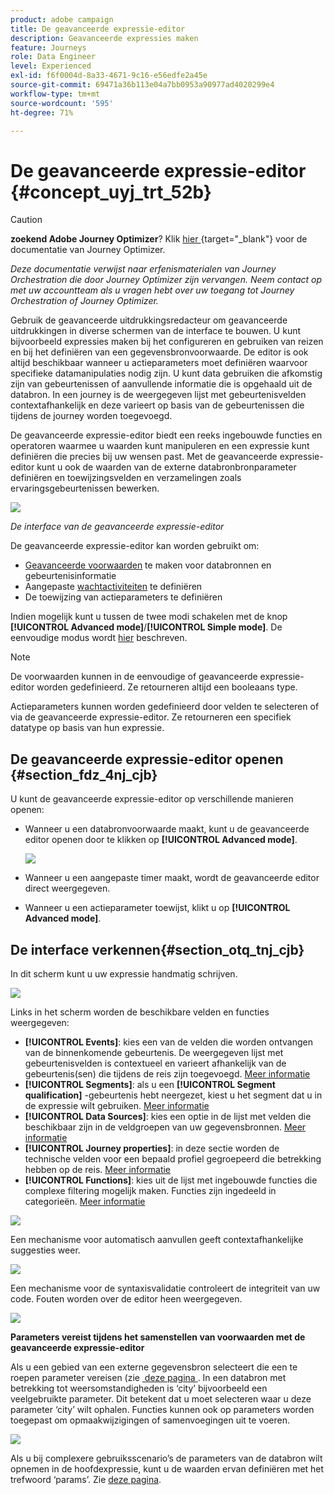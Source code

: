 ```yaml
---
product: adobe campaign
title: De geavanceerde expressie-editor
description: Geavanceerde expressies maken
feature: Journeys
role: Data Engineer
level: Experienced
exl-id: f6f0004d-8a33-4671-9c16-e56edfe2a45e
source-git-commit: 69471a36b113e04a7bb0953a90977ad4020299e4
workflow-type: tm+mt
source-wordcount: '595'
ht-degree: 71%

---
```


# De geavanceerde expressie-editor {#concept_uyj_trt_52b}


>[!CAUTION]
>
>**zoekend Adobe Journey Optimizer**? Klik [&#x200B; hier &#x200B;](https://experienceleague.adobe.com/nl/docs/journey-optimizer/using/ajo-home){target="_blank"} voor de documentatie van Journey Optimizer.
>
>
>_Deze documentatie verwijst naar erfenismaterialen van Journey Orchestration die door Journey Optimizer zijn vervangen. Neem contact op met uw accountteam als u vragen hebt over uw toegang tot Journey Orchestration of Journey Optimizer._


Gebruik de geavanceerde uitdrukkingsredacteur om geavanceerde uitdrukkingen in diverse schermen van de interface te bouwen. U kunt bijvoorbeeld expressies maken bij het configureren en gebruiken van reizen en bij het definiëren van een gegevensbronvoorwaarde.
De editor is ook altijd beschikbaar wanneer u actieparameters moet definiëren waarvoor specifieke datamanipulaties nodig zijn. U kunt data gebruiken die afkomstig zijn van gebeurtenissen of aanvullende informatie die is opgehaald uit de databron. In een journey is de weergegeven lijst met gebeurtenisvelden contextafhankelijk en deze varieert op basis van de gebeurtenissen die tijdens de journey worden toegevoegd.

De geavanceerde expressie-editor biedt een reeks ingebouwde functies en operatoren waarmee u waarden kunt manipuleren en een expressie kunt definiëren die precies bij uw wensen past. Met de geavanceerde expressie-editor kunt u ook de waarden van de externe databronbronparameter definiëren en toewijzingsvelden en verzamelingen zoals ervaringsgebeurtenissen bewerken.

![](../assets/journey65.png)

_De interface van de geavanceerde expressie-editor_

De geavanceerde expressie-editor kan worden gebruikt om:

* [Geavanceerde voorwaarden](../building-journeys/condition-activity.md#about_condition) te maken voor databronnen en gebeurtenisinformatie
* Aangepaste [wachtactiviteiten](../building-journeys/wait-activity.md#custom) te definiëren
* De toewijzing van actieparameters te definiëren

Indien mogelijk kunt u tussen de twee modi schakelen met de knop **[!UICONTROL Advanced mode]**/**[!UICONTROL Simple mode]**. De eenvoudige modus wordt [hier](../building-journeys/condition-activity.md#about_condition) beschreven.

>[!NOTE]
>
>De voorwaarden kunnen in de eenvoudige of geavanceerde expressie-editor worden gedefinieerd. Ze retourneren altijd een booleaans type.
>
>Actieparameters kunnen worden gedefinieerd door velden te selecteren of via de geavanceerde expressie-editor. Ze retourneren een specifiek datatype op basis van hun expressie.

## De geavanceerde expressie-editor openen {#section_fdz_4nj_cjb}

U kunt de geavanceerde expressie-editor op verschillende manieren openen:

* Wanneer u een databronvoorwaarde maakt, kunt u de geavanceerde editor openen door te klikken op **[!UICONTROL Advanced mode]**.

  ![](../assets/journeyuc2_33.png)

* Wanneer u een aangepaste timer maakt, wordt de geavanceerde editor direct weergegeven.
* Wanneer u een actieparameter toewijst, klikt u op **[!UICONTROL Advanced mode]**.

## De interface verkennen{#section_otq_tnj_cjb}

In dit scherm kunt u uw expressie handmatig schrijven.

![](../assets/journey70.png)

Links in het scherm worden de beschikbare velden en functies weergegeven:

* **[!UICONTROL Events]**: kies een van de velden die worden ontvangen van de binnenkomende gebeurtenis. De weergegeven lijst met gebeurtenisvelden is contextueel en varieert afhankelijk van de gebeurtenis(sen) die tijdens de reis zijn toegevoegd. [Meer informatie](../event/about-events.md)
* **[!UICONTROL Segments]**: als u een **[!UICONTROL Segment qualification]** -gebeurtenis hebt neergezet, kiest u het segment dat u in de expressie wilt gebruiken. [Meer informatie](../segment/using-a-segment.md)
* **[!UICONTROL Data Sources]**: kies een optie in de lijst met velden die beschikbaar zijn in de veldgroepen van uw gegevensbronnen. [Meer informatie](../datasource/about-data-sources.md)
* **[!UICONTROL Journey properties]**: in deze sectie worden de technische velden voor een bepaald profiel gegroepeerd die betrekking hebben op de reis. [Meer informatie](../expression/journey-properties.md)
* **[!UICONTROL Functions]**: kies uit de lijst met ingebouwde functies die complexe filtering mogelijk maken. Functies zijn ingedeeld in categorieën. [Meer informatie](../expression/functions.md)

![](../assets/journey65.png)

Een mechanisme voor automatisch aanvullen geeft contextafhankelijke suggesties weer.

![](../assets/journey68.png)

Een mechanisme voor de syntaxisvalidatie controleert de integriteit van uw code. Fouten worden over de editor heen weergegeven.

![](../assets/journey69.png)

**Parameters vereist tijdens het samenstellen van voorwaarden met de geavanceerde expressie-editor**

Als u een gebied van een externe gegevensbron selecteert die een te roepen parameter vereisen (zie [&#x200B; deze pagina &#x200B;](../datasource/external-data-sources.md). In een databron met betrekking tot weersomstandigheden is ‘city’ bijvoorbeeld een veelgebruikte parameter. Dit betekent dat u moet selecteren waar u deze parameter ‘city’ wilt ophalen. Functies kunnen ook op parameters worden toegepast om opmaakwijzigingen of samenvoegingen uit te voeren.

![](../assets/journeyuc2_19.png)

Als u bij complexere gebruiksscenario’s de parameters van de databron wilt opnemen in de hoofdexpressie, kunt u de waarden ervan definiëren met het trefwoord ‘params’. Zie [deze pagina](../expression/field-references.md).
